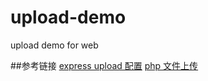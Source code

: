 # upload-demo
upload demo for web

##参考链接
[express upload 配置](http://expressjs.com/en/4x/api.html#req.body)
[php 文件上传](https://github.com/footya/upload-demo.git)
